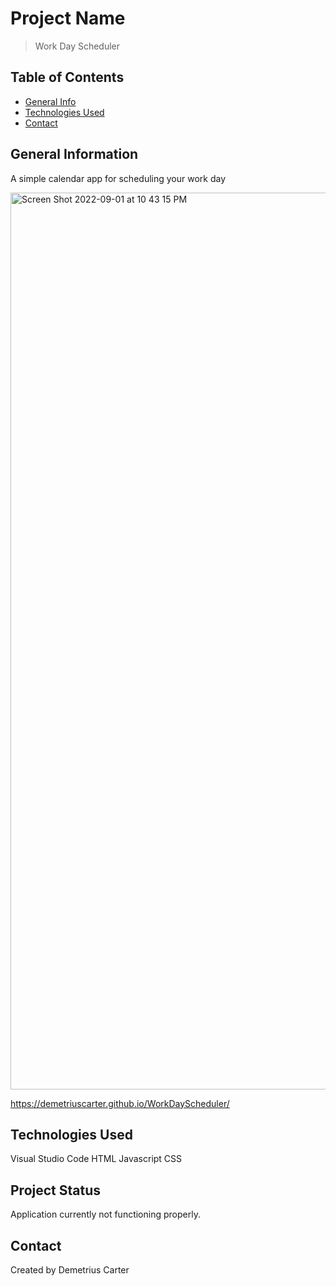 # Project Name
> Work Day Scheduler 

## Table of Contents
* [General Info](#general-information)
* [Technologies Used](#technologies-used)
* [Contact](#contact)


## General Information
A simple calendar app for scheduling your work day

<img width="1435" alt="Screen Shot 2022-09-01 at 10 43 15 PM" src="https://user-images.githubusercontent.com/108381693/188055489-9ec3dc7c-6afd-4231-8a88-776abbedef33.png">




https://demetriuscarter.github.io/WorkDayScheduler/


## Technologies Used
Visual Studio Code
HTML
Javascript
CSS

## Project Status
Application currently not functioning properly.


## Contact
Created by Demetrius Carter










